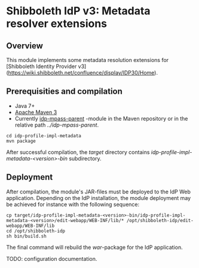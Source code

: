# Shibboleth IdP v3: Metadata resolver extensions

## Overview

This module implements some metadata resolution extensions for [Shibboleth Identity Provider v3]
(https://wiki.shibboleth.net/confluence/display/IDP30/Home).

## Prerequisities and compilation

- Java 7+
- [Apache Maven 3](https://maven.apache.org/)
- Currently [idp-mpass-parent](https://github.com/Digipalvelutehdas/MPASS-proxy/tree/master/idp-mpass-parent) -module in the Maven repository or in the relative path _../idp-mpass-parent_.

```
cd idp-profile-impl-metadata
mvn package
```

After successful compilation, the _target_ directory contains _idp-profile-impl-metadata-\<version\>-bin_
subdirectory.

## Deployment

After compilation, the module's JAR-files must be deployed to the IdP Web
application. Depending on the IdP installation, the module deployment may be achieved for instance 
with the following sequence:

```
cp target/idp-profile-impl-metadata-<version>-bin/idp-profile-impl-metadata-<version>/edit-webapp/WEB-INF/lib/* /opt/shibboleth-idp/edit-webapp/WEB-INF/lib
cd /opt/shibboleth-idp
sh bin/build.sh
```

The final command will rebuild the _war_-package for the IdP application.

TODO: configuration documentation.
